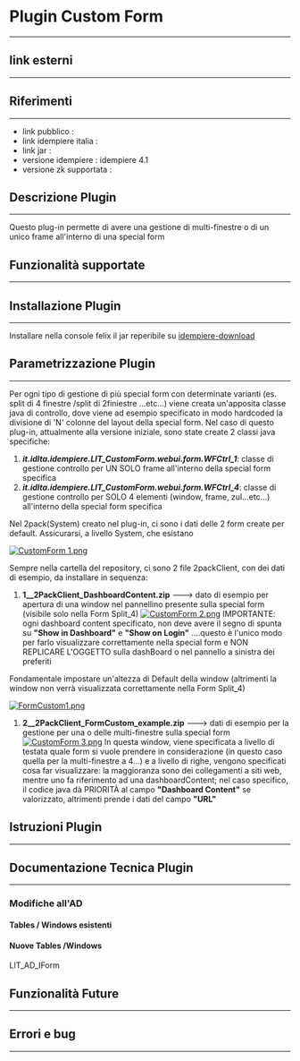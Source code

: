 # Plugin Custom Form

---

## link esterni

---

## Riferimenti

---

- link pubblico  :
- link idempiere italia  :
- link jar  :
- versione idempiere  : idempiere 4.1
- versione zk supportata :

## Descrizione Plugin

---

Questo plug-in permette di avere una gestione di multi-finestre o di un unico frame all'interno di una special form

## Funzionalità supportate

---

## Installazione Plugin

---

Installare nella console felix il jar reperibile su [idempiere-download](https://bitbucket.org/consulnet/idempiere-download)

## Parametrizzazione Plugin

---

Per ogni tipo di gestione di più special form con determinate  varianti (es. split di 4 finestre /split di 2finiestre ...etc...) viene  creata un'apposita classe java di controllo, dove viene ad esempio  specificato in modo hardcoded la divisione di 'N' colonne del layout  della special form.
 Nel caso di questo plug-in, attualmente alla versione iniziale, sono state create 2 classi java specifiche:

1. ***it.idIta.idempiere.LIT_CustomForm.webui.form.WFCtrl_1***: classe di gestione controllo per UN SOLO frame all'interno della special form specifica
2. ***it.idIta.idempiere.LIT_CustomForm.webui.form.WFCtrl_4***: classe di gestione controllo per SOLO 4 elementi (window, frame, zul...etc...) all'interno della special form specifica

Nel 2pack(System) creato nel plug-in, ci sono i dati delle 2 form  create per default. Assicurarsi, a livello System, che esistano

[![CustomForm 1.png](http://192.168.178.102/images/e/e2/CustomForm_1.png)](http://192.168.178.102/index.php/File:CustomForm_1.png)


 Sempre nella cartella del repository, ci sono 2 file 2packClient, con dei dati di esempio, da installare in sequenza:

1. **1__2PackClient_DashboardContent.zip** ---> dato di esempio  per apertura di una window nel pannellino presente sulla special form  (visibile solo nella Form Split_4)
    [![CustomForm 2.png](http://192.168.178.102/images/thumb/4/4f/CustomForm_2.png/1400px-CustomForm_2.png)](http://192.168.178.102/index.php/File:CustomForm_2.png)
    IMPORTANTE: ogni dashboard content specificato, non deve avere il segno di spunta su **"Show in Dashboard"** e **"Show on Login"**  ....questo è l'unico modo per farlo visualizzare correttamente nella  special form e NON REPLICARE L'OGGETTO sulla dashBoard o nel pannello a  sinistra dei preferiti
    

Fondamentale impostare un'altezza di Default della window (altrimenti  la window non verrà visualizzata correttamente nella Form Split_4)

[![FormCustom1.png](http://192.168.178.102/images/e/e4/FormCustom1.png)](http://192.168.178.102/index.php/File:FormCustom1.png)

1. **2__2PackClient_FormCustom_example.zip** ---> dati di esempio per la gestione per una o delle multi-finestre sulla special form
    [![CustomForm 3.png](http://192.168.178.102/images/9/9c/CustomForm_3.png)](http://192.168.178.102/index.php/File:CustomForm_3.png)
    In questa window, viene specificata a livello di testata quale form si  vuole prendere in considerazione (in questo caso quella per la  multi-finestre a 4...) e a livello di righe, vengono specificati cosa  far visualizzare: la maggioranza sono dei collegamenti a siti web,  mentre uno fa riferimento ad una dashboardContent; nel caso specifico,  il codice java dà PRIORITÀ al campo **"Dashboard Content"** se valorizzato, altrimenti prende i dati del campo **"URL"**

## Istruzioni Plugin

---

## Documentazione Tecnica Plugin

---

### Modifiche all'AD

#### Tables / Windows esistenti

#### Nuove Tables /Windows

LIT_AD_IForm

## Funzionalità Future

---

## Errori e bug

----
